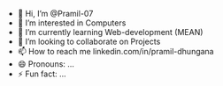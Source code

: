 - 👋 Hi, I’m @Pramil-07
- 👀 I’m interested in Computers
- 🌱 I’m currently learning Web-development (MEAN)
- 💞️ I’m looking to collaborate on Projects
- 📫 How to reach me linkedin.com/in/pramil-dhungana
- 😄 Pronouns: ...
- ⚡ Fun fact: ...

<!---
Pramil-07/Pramil-07 is a ✨ special ✨ repository because its `README.md` (this file) appears on your GitHub profile.
You can click the Preview link to take a look at your changes.
--->
